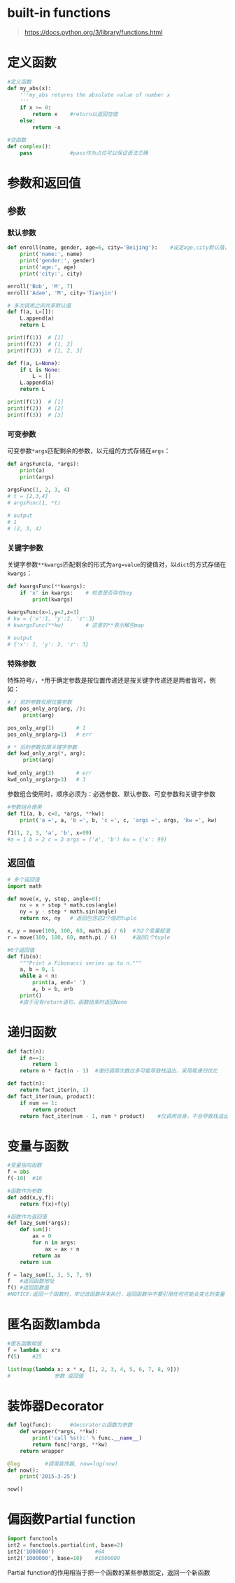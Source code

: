 # built-in functions

> https://docs.python.org/3/library/functions.html





# 定义函数

```python
#定义函数
def my_abs(x):
    '''my_abs returns the absolute value of number x
    '''
    if x >= 0:
        return x	#return以返回空值
    else:
        return -x

#空函数
def complex():
    pass	        #pass作为占位可以保证语法正确
```





# 参数和返回值

## 参数

### 默认参数

```python
def enroll(name, gender, age=6, city='Beijing'):	#设定age,city默认值，默认值必须使用不变对象
    print('name:', name)
    print('gender:', gender)
    print('age:', age)
    print('city:', city)

enroll('Bob', 'M', 7)
enroll('Adam', 'M', city='Tianjin')
```

```python
# 多次调用之间共享默认值
def f(a, L=[]):
    L.append(a)
    return L

print(f(1))  # [1]
print(f(2))  # [1, 2]
print(f(3))  # [1, 2, 3]
```

```python
def f(a, L=None):
    if L is None:
       	L = []
    L.append(a)
    return L

print(f(1))  # [1]
print(f(2))  # [2]
print(f(3))  # [3]
```



### 可变参数

可变参数`*args`匹配剩余的参数，以元组的方式存储在`args`：

```python
def argsFunc(a, *args):
	print(a)
	print(args)
	
argsFunc(1, 2, 3, 4)
# t = [2,3,4]
# argsFunc(1, *t)

# output
# 1
# (2, 3, 4)
```



### 关键字参数

关键字参数`**kwargs`匹配剩余的形式为`arg=value`的键值对，以`dict`的方式存储在`kwargs`：

```python
def kwargsFunc(**kwargs):
    if 'x' in kwargs:    # 检查是否存在key
    	print(kwargs)
    
kwargsFunc(x=1,y=2,z=3)
# kw = {'x':1, 'y':2, 'z':3}
# kwargsFunc(**kw)       # 这里的**表示解包map

# output
# {'x': 1, 'y': 2, 'z': 3}
```



### 特殊参数

特殊符号`/`，`*`用于确定参数是按位置传递还是按关键字传递还是两者皆可，例如：

```python
# / 前的参数仅限位置参数
def pos_only_arg(arg, /):
     print(arg)

pos_only_arg(1)       # 1
pos_only_arg(arg=1)   # err
```

```python
# * 后的参数仅限关键字参数
def kwd_only_arg(*, arg):
     print(arg)
        
kwd_only_arg(3)       # err
kwd_only_arg(arg=3)   # 3
```



参数组合使用时，顺序必须为：必选参数、默认参数、可变参数和关键字参数

```python
#参数组合使用
def f1(a, b, c=0, *args, **kw):
    print('a =', a, 'b =', b, 'c =', c, 'args =', args, 'kw =', kw)
    
f1(1, 2, 3, 'a', 'b', x=99)
#a = 1 b = 2 c = 3 args = ('a', 'b') kw = {'x': 99} 
```



## 返回值

```python
# 多个返回值
import math

def move(x, y, step, angle=0):
    nx = x + step * math.cos(angle)
    ny = y - step * math.sin(angle)
    return nx, ny	# 返回包含这2个值的tuple

x, y = move(100, 100, 60, math.pi / 6)	#为2个变量赋值
r = move(100, 100, 60, math.pi / 6)		#返回1个tuple
```

```python
#0个返回值
def fib(n):
    """Print a Fibonacci series up to n."""
    a, b = 0, 1
    while a < n:
        print(a, end=' ')
        a, b = b, a+b
    print()
    #由于没有return语句，函数结束时返回None
```





# 递归函数

```python
def fact(n):
    if n==1:
        return 1
    return n * fact(n - 1)	#递归调用次数过多可能导致栈溢出，采用尾递归优化

def fact(n):
    return fact_iter(n, 1)
def fact_iter(num, product):
    if num == 1:
        return product
    return fact_iter(num - 1, num * product)	#仅调用自身，不会导致栈溢出
```





# 变量与函数

```python
#变量指向函数
f = abs
f(-10)	#10

#函数作为参数
def add(x,y,f):
    return f(x)+f(y)

#函数作为返回值
def lazy_sum(*args):
    def sum():
        ax = 0
        for n in args:
            ax = ax + n
        return ax
    return sum

f = lazy_sum(1, 3, 5, 7, 9)
f	#返回函数地址
f()	#返回函数值
#NOTICE:返回一个函数时，牢记该函数并未执行，返回函数中不要引用任何可能会变化的变量（循环变量等）
```





#  匿名函数lambda

```python
#匿名函数赋值
f = lambda x: x*x
f(5)	#25

list(map(lambda x: x * x, [1, 2, 3, 4, 5, 6, 7, 8, 9]))
#              参数 返回值

```





# 装饰器Decorator

```python
def log(func):		#decorator以函数为参数
    def wrapper(*args, **kw):
        print('call %s():' % func.__name__)
        return func(*args, **kw)
    return wrapper

@log		#调用装饰器, now=log(now)
def now():
    print('2015-3-25')

now()
```





# 偏函数Partial function

```python
import functools
int2 = functools.partial(int, base=2)
int2('1000000')				#64
int2('1000000', base=10)	#1000000
```

Partial function的作用相当于把一个函数的某些参数固定，返回一个新函数

